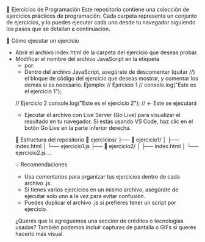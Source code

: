 🧠 Ejercicios de Programación
Este repositorio contiene una colección de ejercicios prácticos de programación. Cada carpeta representa un conjunto de ejercicios, y lo puedes ejecutar cada uno desde tu navegador siguiendo los pasos que se detallan a continuación.

🚀 Cómo ejecutar un ejercicio
- Abrir el archivo index.html de la carpeta del ejercicio que deseas probar.
- Modificar el nombre del archivo JavaScript en la etiqueta <script> para que coincida con el ejercicio que quieres ejecutar.
Por ejemplo, si quieres ejecutar ejercicio3.js, cambia:
<script src="ejercicio1.js"></script>
- por:
<script src="ejercicio3.js"></script>
- Dentro del archivo JavaScript, asegúrate de descomentar (quitar //) el bloque de código del ejercicio que deseas mostrar, y comentar los demás si es necesario.
Ejemplo:
// Ejercicio 1
// console.log("Este es el ejercicio 1");

// Ejercicio 2
console.log("Este es el ejercicio 2"); // ← Este se ejecutará
- Ejecutar el archivo con Live Server (Go Live) para visualizar el resultado en tu navegador.
Si estás usando VS Code, haz clic en el botón Go Live en la parte inferior derecha.

📁 Estructura del repositorio
📂 ejercicios/
├── 📁 ejercicio1/
│   ├── index.html
│   └── ejercicio1.js
├── 📁 ejercicio2/
│   ├── index.html
│   └── ejercicio2.js
...



💡 Recomendaciones
- Usa comentarios para organizar tus ejercicios dentro de cada archivo .js.
- Si tienes varios ejercicios en un mismo archivo, asegúrate de ejecutar solo uno a la vez para evitar confusión.
- Puedes duplicar el archivo .js si prefieres tener un script por ejercicio.

¿Querés que le agreguemos una sección de créditos o tecnologías usadas? También podemos incluir capturas de pantalla o GIFs si querés hacerlo más visual.
